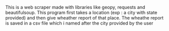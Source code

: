 This is a web scraper made with libraries like geopy, requests and beautifulsoup.
This program first takes a location (exp : a city with state provided) and then give wheather report of that place.
The wheathe report is saved in a csv file which i named after the city provided by the user